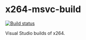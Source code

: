 # x264-msvc-build

[![Build status](https://ci.appveyor.com/api/projects/status/cg37b06ik9ysaimk?svg=true)](https://ci.appveyor.com/project/mcmtroffaes/x264-msvc-build)

Visual Studio builds of x264.
